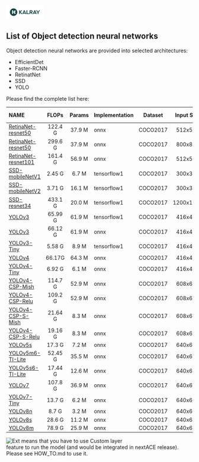 <img width="20%" src="../../utils/materials/kalray_logo.png"></a>

## List of Object detection neural networks
Object detection neural networks are provided into selected architectures:
* EfficientDet
* Faster-RCNN
* RetinatNet
* SSD
* YOLO

Please find the complete list here:

| NAME                                              |  FLOPs  | Params | Implementation | Dataset  | Input Size | ACE status                                              |
|:--------------------------------------------------|:-------:|:------:|:---------------|:--------:|:----------:|:--------------------------------------------------------|
| [RetinaNet-resnet50](./retinanet-resnet50)        | 122.4 G | 37.9 M | onnx           | COCO2017 |  512x512   | ![Pass](https://img.shields.io/badge/ACE5.0-pass-g)     |
| [RetinaNet-resnet50](./retinanet-resnet50-mlperf) | 299.6 G | 37.9 M | onnx           | COCO2017 |  800x800   | ![Pass](https://img.shields.io/badge/ACE5.0-pass-g)     |
| [RetinaNet-resnet101](./retinanet-resnet101)      | 161.4 G | 56.9 M | onnx           | COCO2017 |  512x512   | ![Pass](https://img.shields.io/badge/ACE5.0-pass-g)     |
| [SSD-mobileNetV1](./ssd-mobilenet-v1-mlperf)      | 2.45 G  | 6.7 M  | tensorflow1    | COCO2017 |  300x300   | ![Fail](https://img.shields.io/badge/ACE5.0-pass-g)     |
| [SSD-mobileNetV2](./ssd-mobilenet-v2)             | 3.71 G  | 16.1 M | tensorflow1    | COCO2017 |  300x300   | ![Fail](https://img.shields.io/badge/ACE5.0-pass-g)     |
| [SSD-resnet34](./ssd-resnet34-mlperf)             | 433.1 G | 20.0 M | tensorflow1    | COCO2017 | 1200x1200  | ![Pass](https://img.shields.io/badge/ACE5.0-pass-g)     |
| [YOLOv3](./yolov3)                                | 65.99 G | 61.9 M | tensorflow1    | COCO2017 |  416x416   | ![Pass](https://img.shields.io/badge/ACE5.0-pass-g)     |
| [YOLOv3](./yolov3)                                | 66.12 G | 61.9 M | onnx           | COCO2017 |  416x416   | ![Pass](https://img.shields.io/badge/ACE5.0-pass-g)     |
| [YOLOv3-Tiny](./yolov3-tiny)                      | 5.58 G  | 8.9 M  | tensorflow1    | COCO2017 |  416x416   | ![Pass](https://img.shields.io/badge/ACE5.0-pass-g)     |
| [YOLOv4](./yolov4)                                | 66.17G  | 64.3 M | onnx           | COCO2017 |  416x416   | ![Fail](https://img.shields.io/badge/ACE5.0-fail-red)   |
| [YOLOv4-Tiny](./yolov4-tiny)                      | 6.92 G  | 6.1 M  | onnx           | COCO2017 |  416x416   | ![Ext](https://img.shields.io/badge/ACE5.0-ext-yellow)  |
| [YOLOv4-CSP-Mish](./yolov4-csp-mish)              | 114.7 G | 52.9 M | onnx           | COCO2017 |  608x608   | ![Ext](https://img.shields.io/badge/ACE5.0-ext-yellow)  |
| [YOLOv4-CSP-Relu](./yolov4-csp-relu)              | 109.2 G | 52.9 M | onnx           | COCO2017 |  608x608   | ![Pass](https://img.shields.io/badge/ACE5.0-pass-g)     |
| [YOLOv4-CSP-S-Mish](./yolov4-csp-s-mish)          | 21.64 G | 8.3 M  | onnx           | COCO2017 |  608x608   | ![Ext](https://img.shields.io/badge/ACE5.0-ext-yellow)  |
| [YOLOv4-CSP-S-Relu](./yolov4-csp-s-relu)          | 19.16 G | 8.3 M  | onnx           | COCO2017 |  608x608   | ![Pass](https://img.shields.io/badge/ACE5.0-pass-g)     |
| [YOLOv5s](./yolov5s)                              | 17.3 G  | 7.2 M  | onnx           | COCO2017 |  640x640   | ![Ext](https://img.shields.io/badge/ACE5.0-ext-yellow)  |
| [YOLOv5m6-TI-Lite](./yolov5m6-relu)               | 52.45 G | 35.5 M | onnx           | COCO2017 |  640x640   | ![Pass](https://img.shields.io/badge/ACE5.0-pass-g)     |
| [YOLOv5s6-TI-Lite](./yolov5s6-relu)               | 17.44 G | 12.6 M | onnx           | COCO2017 |  640x640   | ![Pass](https://img.shields.io/badge/ACE5.0-pass-g)     |
| [YOLOv7](./yolov7)                                | 107.8 G | 36.9 M | onnx           | COCO2017 |  640x640   | ![Pass](https://img.shields.io/badge/ACE5.0-pass-g)     |
| [YOLOv7-Tiny](./yolov7-tiny)                      | 13.7 G  | 6.2 M  | onnx           | COCO2017 |  640x640   | ![Pass](https://img.shields.io/badge/ACE5.0-pass-g)     |
| [YOLOv8n](./yolov8n)                              |  8.7 G  | 3.2 M  | onnx           | COCO2017 |  640x640   | ![Ext](https://img.shields.io/badge/ACE5.0-ext-yellow)  |
| [YOLOv8s](./yolov8s)                              | 28.6 G  | 11.2 M | onnx           | COCO2017 |  640x640   | ![Ext](https://img.shields.io/badge/ACE5.0-ext-yellow)  |
| [YOLOv8m](./yolov8m)                              | 78.9 G  | 25.9 M | onnx           | COCO2017 |  640x640   | ![Ext](https://img.shields.io/badge/ACE5.0-ext-yellow)  |

![Ext](https://img.shields.io/badge/ACE5.0-ext-yellow) means that you have to use Custom layer \
feature to run the model (and would be integrated in nextACE release). \
Please see HOW_TO.md to use it.  